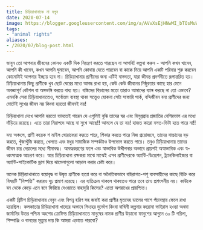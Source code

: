 ```yaml
---
title: চিড়িয়াখানাকে না বলুন
date: 2020-07-14
image: https://blogger.googleusercontent.com/img/a/AVvXsEjHNwMI_bTOsMuWMNMs6un3NyVdxh1wPRbRAUJvZp3eBs6EeUj359G8AO8jnqyUQR3QUxfewc3r_eY8e773EsXfvziZLJBPjj4tW-UWH4FjeG35IsHEwQq_O-WEYRqK8MInHQc6hlx9I-ocKVOCQxrDTJGWKItEcHGW8hsJkFeF26coXZoGxKemfG5YiA
tags: 
- "animal rights"
aliases:
- /2020/07/blog-post.html
---
```

ভাবুন তো আপনার জীবনের কোনও একটি দিক নিয়ন্ত্রণ করতে পারছেন না আপনি! কল্পনা করুন - আপনি কখন খাবেন, আপনি কী খাবেন, কখন আপনি ঘুমাবেন, আপনি কোথায় যেতে পারবেন বা কাকে নিয়ে আপনি একটি পরিবার শুরু করবেন কোনোটাই আপনার ইচ্ছায় হবে না। চিড়িয়াখানার প্রাণীদের জন্য এটিই বাস্তবতা, যারা জীবন্ত প্রদর্শনীতে রূপান্তরিত হয়। চিড়িয়াখানায় কিছু প্রাণীকে খুব ছোট ঘেরের মধ্যে আবদ্ধ রাখা হয়, কেউ কেউ জীবনের নিষ্ঠুরতার কাছে হার মেনে অবজ্ঞাপূর্ণ কৌশল বা অঙ্গভঙ্গি করতে বাধ্য হয়। বঙ্কিমের বিড়ালের মতো তারাও আমাদের ব্যাঙ্গ করছে না তো এভাবে? এমনকি সেরা চিড়িয়াখানাতেও, সর্বোত্তম ব্যবস্থা থাকা সত্ত্বেও হোকনা সেটা সাফারি পার্ক, বন্দিজীবন বন্য প্রাণীদের জন্য মোটেই সুখের জীবন নয় কিংবা হয়তো জীবনই নয়!

চিড়িয়াখানা দেখে আপনি হয়তো ভাবতেই পারেন যে এগুলিই বুঝি তাদের ঘর এবং বিলুপ্তপ্রায় প্রজাতির বেশিরভাগ এর মধ্যে দাঁড়িয়ে রয়েছে। এতে তারা নিরাপদে আছে বা সুখে আছে!! আসলে যে তা নয়! হাজত কারো বসত-ভিটা হতে পারে না!!

বন্য অঞ্চলে, প্রাণী কয়েক শ মাইল ঘোরাফেরা করতে পারে, শিকার করতে পারে নিজ প্রয়োজনে, তাদের বাচ্চাদের বড় করতে, খুঁজাখুঁজি করতে, খেলতে এবং মধুর সামাজিক সম্পর্কটাও উপভোগ করতে পারে। তবুও চিড়িয়াখানায় তাদের জীবন চার দেয়ালের মধ্যে সীমাবদ্ধ। আবদ্ধকরণের ফলে এবং স্বাভাবিক উদ্দীপনার অভাবে প্রায়শই অস্বাভাবিক এবং স্ব-ধ্বংসাত্মক আচরণ করে। আর চিড়িয়াখানা রক্ষকরা মাঝে মাঝেই এসব প্রাণীদেরকে অ্যান্টি-ডিপ্রেশন, ট্র্যানকিলাইজার বা অ্যান্টি-সাইকোটিক ড্রাগ দিয়ে ঝামেলাগুলো আড়াল করার চেষ্টা করে।

অনেক চিড়িয়াখানাতে বয়োবৃদ্ধ বা উদ্বৃত্ত প্রাণীকে হত্যা করে বা অনৈতিকভাবে বহিরাগত-পশু ব্যবসায়ীদের কাছে বিক্রি করে বিষয়টি "নিষ্পত্তি" করারও দৃঢ় প্রমাণ রয়েছে। এর ব্যতিক্রম থাকলে থাকতেও পারে তবে তাও প্রশংসনীয় নয়। কাউকে বন থেকে কেড়ে এনে বনে ফিরিয়ে দেওয়াতে বাহাদুরি কিসের? এতো অপরাধের প্রায়শ্চিত্ত।
        
একটি ব্রিটিশ চিড়িয়াখানায় বেবুন এবং বিপন্ন হরিণ সহ জবাই করা প্রাণীর মৃতদেহ ডালের পাশে পঁচাবস্থায় ফেলে রাখা হয়েছিল। কলকাতার চিড়িয়াখানা খাদ্যের অভাবে সিংহের দুর্ভোগ কিংবা বাঘিনী কল্পনার করোনা ভাইরাস হওয়া অথবা জার্মানির উত্তর পশ্চিম অংশের ক্রেফিল্ড চিড়িয়াখানাতে মানুষের নামক প্রাণীর উড়ানো ফানুশের আগুনে ৩০ টি গরিলা, শিম্পাঞ্জি ও বানরের মৃত্যুর দায় কি আমরা এড়াতে পারবো?